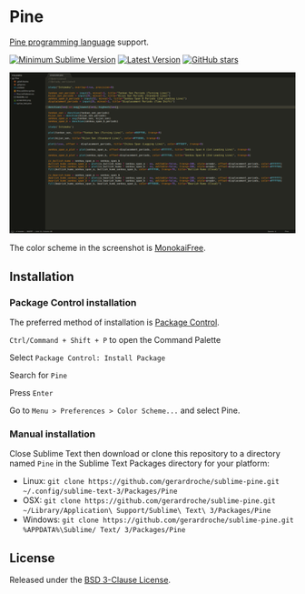 # Pine

[Pine programming language](https://www.tradingview.com/scripts) support.

[![Minimum Sublime Version](https://img.shields.io/badge/sublime-%3E%3D%203.0-brightgreen.svg?style=flat-square)](https://sublimetext.com) [![Latest Version](https://img.shields.io/github/tag/gerardroche/sublime-pine.svg?style=flat-square&label=version)](https://github.com/gerardroche/sublime-pine/tags) [![GitHub stars](https://img.shields.io/github/stars/gerardroche/sublime-pine.svg?style=flat-square)](https://github.com/gerardroche/sublime-pine/stargazers)

![Screenshot](screenshot.png)

The color scheme in the screenshot is [MonokaiFree](https://github.com/gerardroche/sublime-monokai-free).

## Installation

### Package Control installation

The preferred method of installation is [Package Control](https://packagecontrol.io/packages/Pine).

`Ctrl/Command + Shift + P` to open the Command Palette

Select `Package Control: Install Package`

Search for `Pine`

Press `Enter`

Go to `Menu > Preferences > Color Scheme...` and select Pine.

### Manual installation

Close Sublime Text then download or clone this repository to a directory named `Pine` in the Sublime Text Packages directory for your platform:

* Linux: `git clone https://github.com/gerardroche/sublime-pine.git ~/.config/sublime-text-3/Packages/Pine`
* OSX: `git clone https://github.com/gerardroche/sublime-pine.git ~/Library/Application\ Support/Sublime\ Text\ 3/Packages/Pine`
* Windows: `git clone https://github.com/gerardroche/sublime-pine.git %APPDATA%\Sublime/ Text/ 3/Packages/Pine`

## License

Released under the [BSD 3-Clause License](LICENSE).
